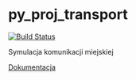 # py_proj_transport
[![Build Status](https://travis-ci.org/DrimTim32/py_proj_transport.svg?branch=master)](https://travis-ci.org/DrimTim32/py_proj_transport)

Symulacja komunikacji miejskiej

[Dokumentacja](https://drimtim32.github.io/transport_docs/)


